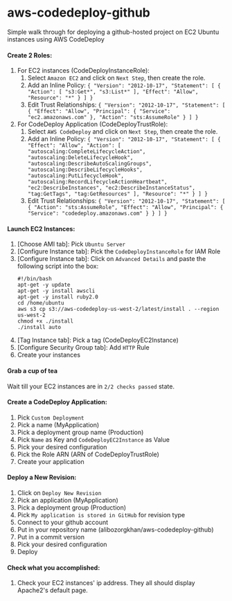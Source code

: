 # aws-codedeploy-github
Simple walk through for deploying a github-hosted project on EC2 Ubuntu instances using AWS CodeDeploy

#### Create 2 Roles:

1. For EC2 instances (CodeDeployInstanceRole):
    1. Select `Amazon EC2` and click on `Next Step`, then create the role.
    2. Add an Inline Policy: `{ "Version": "2012-10-17", "Statement": [ { "Action": [ "s3:Get*", "s3:List*" ], "Effect": "Allow", "Resource": "*" } ] }`
    3. Edit Trust Relationships: `{ "Version": "2012-10-17", "Statement": [ { "Effect": "Allow", "Principal": { "Service": "ec2.amazonaws.com" }, "Action": "sts:AssumeRole" } ] }`
2. For CodeDeploy Application (CodeDeployTrustRole):
    1. Select `AWS CodeDeploy` and click on `Next Step`, then create the role.
    2. Add an Inline Policy: `{ "Version": "2012-10-17", "Statement": [ { "Effect": "Allow", "Action": [ "autoscaling:CompleteLifecycleAction", "autoscaling:DeleteLifecycleHook", "autoscaling:DescribeAutoScalingGroups", "autoscaling:DescribeLifecycleHooks", "autoscaling:PutLifecycleHook", "autoscaling:RecordLifecycleActionHeartbeat", "ec2:DescribeInstances", "ec2:DescribeInstanceStatus", "tag:GetTags", "tag:GetResources" ], "Resource": "*" } ] }`
    3. Edit Trust Relationships: `{ "Version": "2012-10-17", "Statement": [ { "Action": "sts:AssumeRole", "Effect": "Allow", "Principal": { "Service": "codedeploy.amazonaws.com" } } ] }`

#### Launch EC2 Instances:
1. [Choose AMI tab]: Pick `Ubuntu Server`
2. [Configure Instance tab]: Pick the `CodeDeployInstanceRole` for IAM Role
3. [Configure Instance tab]: Click on `Advanced Details` and paste the following script into the box:
    ```
    #!/bin/bash
    apt-get -y update
    apt-get -y install awscli
    apt-get -y install ruby2.0
    cd /home/ubuntu
    aws s3 cp s3://aws-codedeploy-us-west-2/latest/install . --region us-west-2
    chmod +x ./install
    ./install auto
    ```
4. [Tag Instance tab]: Pick a tag (CodeDeployEC2Instance)
5. [Configure Security Group tab]: Add `HTTP` Rule
6. Create your instances

#### Grab a cup of tea
Wait till your EC2 instances are in `2/2 checks passed` state.

#### Create a CodeDeploy Application:
1. Pick `Custom Deployment`
2. Pick a name (MyApplication)
3. Pick a deployment group name (Production)
4. Pick `Name` as Key and `CodeDeployEC2Instance` as Value
5. Pick your desired configuration
6. Pick the Role ARN (ARN of CodeDeployTrustRole)
7. Create your application

#### Deploy a New Revision:
1. Click on `Deploy New Revision`
2. Pick an application (MyApplication)
3. Pick a deployment group (Production)
4. Pick `My application is stored in GitHub` for revision type
5. Connect to your github account
6. Put in your repository name (alibozorgkhan/aws-codedeploy-github)
7. Put in a commit version
8. Pick your desired configuration
9. Deploy

#### Check what you accomplished:
1. Check your EC2 instances' ip address. They all should display Apache2's default page.
